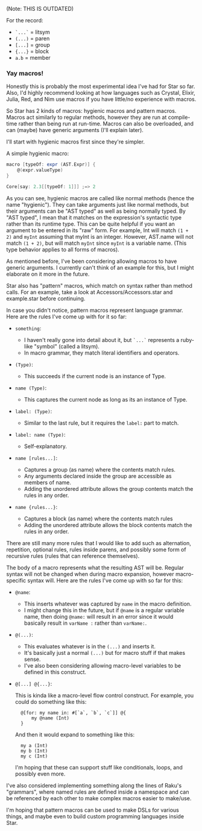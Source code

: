 (Note: THIS IS OUTDATED)


For the record:
- `` `...` `` = litsym
- `(...)` = paren
- `[...]` = group
- `{...}` = block
- `a.b`   = member


### Yay macros!
Honestly this is probably the most experimental idea I've had for Star so far.
Also, I'd highly recommend looking at how languages such as Crystal, Elixir, Julia, Red, and Nim use macros if you have little/no experience with macros.

So Star has 2 kinds of macros: hygienic macros and pattern macros.
Macros act similarly to regular methods, however they are run at compile-time rather than being run at run-time.
Macros can also be overloaded, and can (maybe) have generic arguments (I'll explain later).

I'll start with hygienic macros first since they're simpler.

A simple hygienic macro:
```scala
macro [typeOf: expr (AST.Expr)] {
	@(expr.valueType)
}

Core[say: 2.3[[typeOf: 1]]] ;=> 2
```

As you can see, hygienic macros are called like normal methods (hence the name "hygienic").
They can take arguments just like normal methods, but their arguments can be "AST typed" as well as being normally typed.
By "AST typed", I mean that it matches on the expression's syntactic type rather than its runtime type.
This can be quite helpful if you want an argument to be entered in its "raw" form.
For example, Int will match `(1 + 2)` and `myInt` assuming that myInt is an integer.
However, AST.name will not match `(1 + 2)`, but will match `myInt` since `myInt` is a variable name.
(This type behavior applies to all forms of macros).

As mentioned before, I've been considering allowing macros to have generic arguments.
I currently can't think of an example for this, but I might elaborate on it more in the future.



Star also has "pattern" macros, which match on syntax rather than method calls.
For an example, take a look at Accessors/Accessors.star and example.star before continuing.

In case you didn't notice, pattern macros represent language grammar.
Here are the rules I've come up with for it so far:
- ``something``:
	- I haven't really gone into detail about it, but `` `...` `` represents a ruby-like "symbol" (called a litsym).
	- In macro grammar, they match literal identifiers and operators.

- `(Type)`:
	- This succeeds if the current node is an instance of Type.

- `name (Type)`:
	- This captures the current node as long as its an instance of Type.

- `label: (Type)`:
	- Similar to the last rule, but it requires the `label:` part to match.

- `label: name (Type)`:
	- Self-explanatory.

- `name [rules...]`:
	- Captures a group (as name) where the contents match rules.
	- Any arguments declared inside the group are accessible as members of name.
	- Adding the unordered attribute allows the group contents match the rules in any order.
	
- `name {rules...}`:
	- Captures a block (as name) where the contents match rules
	- Adding the unordered attribute allows the block contents match the rules in any order.

There are still many more rules that I would like to add such as alternation, repetition, optional rules,
rules inside parens, and possibly some form of recursive rules (rules that can reference themselves).

The body of a macro represents what the resulting AST will be.
Regular syntax will not be changed when during macro expansion, however macro-specific syntax will.
Here are the rules I've come up with so far for this:
- `@name`:
	- This inserts whatever was captured by `name` in the macro definition.
	- I might change this in the future, but if `@name` is a regular variable name, then doing `@name:` will result in an error since it would basically result in `varName :` rather than `varName:`.

- `@(...)`:
	- This evaluates whatever is in the `(...)` and inserts it.
	- It's basically just a normal `(...)` but for macro stuff if that makes sense.
	- I've also been considering allowing macro-level variables to be defined in this construct.

- `@[...] @{...}`:

	This is kinda like a macro-level flow control construct.
	For example, you could do something like this:

		@[for: my name in: #[`a`, `b`, `c`]] @{
			my @name (Int)
		}

	And then it would expand to something like this:
		
		my a (Int)
		my b (Int)
		my c (Int)

	I'm hoping that these can support stuff like conditionals, loops, and possibly even more.

I've also considered implementing something along the lines of Raku's "grammars", where named rules are defined
inside a namespace and can be referenced by each other to make complex macros easier to make/use.

I'm hoping that pattern macros can be used to make DSLs for various things, and maybe even to build custom
programming languages inside Star.
